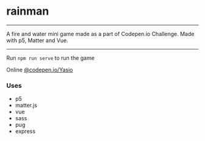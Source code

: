 # rainman

---

A fire and water mini game made as a part of Codepen.io Challenge. 
Made with p5, Matter and Vue.

---

Run
`npm run serve`
to run the game

Online
[@codepen.io/Yasio](https://codepen.io/Yasio/full/mzdNYV/)

### Uses

* p5
* matter.js
* vue
* sass
* pug
* express
